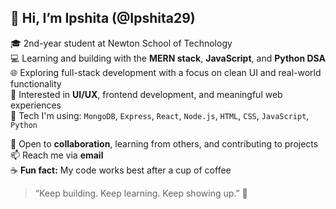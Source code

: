 ## 👋 Hi, I’m Ipshita (@Ipshita29)

🎓 2nd-year student at Newton School of Technology  
💻 Learning and building with the **MERN stack**, **JavaScript**, and **Python DSA**  
🌐 Exploring full-stack development with a focus on clean UI and real-world functionality  
🎨 Interested in **UI/UX**, frontend development, and meaningful web experiences  
📂 Tech I'm using: `MongoDB`, `Express`, `React`, `Node.js`, `HTML`, `CSS`, `JavaScript`, `Python`

💞️ Open to **collaboration**, learning from others, and contributing to projects  
📫 Reach me via **email**  
☕ **Fun fact:** My code works best after a cup of coffee

> “Keep building. Keep learning. Keep showing up.” 🚀

<!---
Ipshita29/Ipshita29 is a ✨ special ✨ repository because its `README.md` (this file) appears on your GitHub profile.
You can click the Preview link to take a look at your changes.
--->
